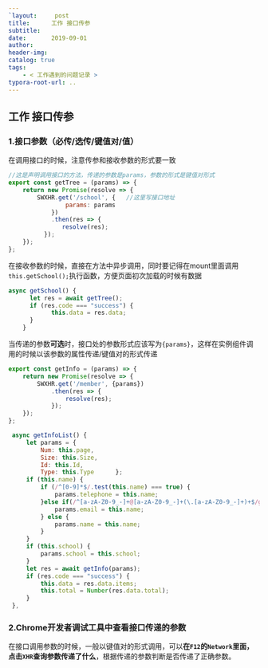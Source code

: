 ```yaml
---
`layout:     post
title:      工作 接口传参
subtitle:  
date:       2019-09-01
author:     
header-img: 
catalog: true
tags:
    - < 工作遇到的问题记录 >
typora-root-url: ..
---
```


## 工作 接口传参

### 1.接口参数（必传/选传/键值对/值）

在调用接口的时候，注意传参和接收参数的形式要一致

```javascript
//这是声明调用接口的方法，传递的参数是params，参数的形式是键值对形式
export const getTree = (params) => {
	return new Promise(resolve => {
        SWXHR.get('/school', {   //这里写接口地址 
                params: params
            })
            .then(res => {
               resolve(res);
          });
    });
};
```

在接收参数的时候，直接在方法中异步调用，同时要记得在mount里面调用`this.getSchool();`执行函数，方便页面初次加载的时候有数据

```javascript
async getSchool() {
      let res = await getTree();
      if (res.code === "success") {
        	this.data = res.data;
      }
    }
```

当传递的参数**可选**时，接口处的参数形式应该写为`{params}`，这样在实例组件调用的时候以该参数的属性传递/键值对的形式传递   

```javascript
export const getInfo = (params) => {    
	return new Promise(resolve => {        
		SWXHR.get('/member', {params})
            .then(res => {
            	resolve(res);
        	});    
    });
};
```

```javascript
 async getInfoList() {      
     let params = {        
         Num: this.page,        
         Size: this.Size,        
         Id: this.Id,        
         Type: this.Type      };      
     if (this.name) {        
         if (/^[0-9]*$/.test(this.name) === true) {          
             params.telephone = this.name;        
         }else if(/^[a-zA-Z0-9_-]+@[a-zA-Z0-9_-]+(\.[a-zA-Z0-9_-]+)+$/g.test(this.name)   
             params.email = this.name;        
         } else {          
             params.name = this.name;        
         }      
     }      
     if (this.school) {        
         params.school = this.school;      
     }      
     let res = await getInfo(params);      
     if (res.code === "success") {        
         this.data = res.data.items;             
         this.total = Number(res.data.total);      
     }    
 },
```

### 2.Chrome开发者调试工具中查看接口传递的参数

在接口调用参数的时候，一般以键值对的形式调用，可以**在`F12`的`Network`里面，点击`XHR`查询参数传递了什么**，根据传递的参数判断是否传递了正确参数。